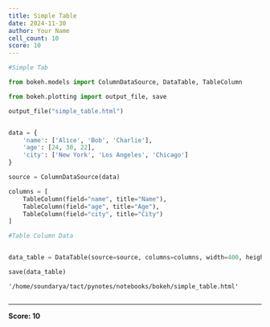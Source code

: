 ```yaml
---
title: Simple Table
date: 2024-11-30
author: Your Name
cell_count: 10
score: 10
---
```


```python
#Simple Tab

```


```python
from bokeh.models import ColumnDataSource, DataTable, TableColumn
```


```python
from bokeh.plotting import output_file, save

```


```python
output_file("simple_table.html")

```


```python

data = {
    'name': ['Alice', 'Bob', 'Charlie'],
    'age': [24, 30, 22],
    'city': ['New York', 'Los Angeles', 'Chicago']
}


```


```python
source = ColumnDataSource(data)


```


```python
columns = [
    TableColumn(field="name", title="Name"),
    TableColumn(field="age", title="Age"),
    TableColumn(field="city", title="City")
]

```


```python
#Table Column Data
```


```python

data_table = DataTable(source=source, columns=columns, width=400, height=280)

save(data_table)

```




    '/home/soundarya/tact/pynotes/notebooks/bokeh/simple_table.html'




```python

```


---
**Score: 10**
